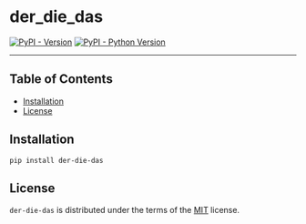 # der_die_das

[![PyPI - Version](https://img.shields.io/pypi/v/der-die-das.svg)](https://pypi.org/project/der-die-das)
[![PyPI - Python Version](https://img.shields.io/pypi/pyversions/der-die-das.svg)](https://pypi.org/project/der-die-das)

-----

## Table of Contents

- [Installation](#installation)
- [License](#license)

## Installation

```console
pip install der-die-das
```

## License

`der-die-das` is distributed under the terms of the [MIT](https://spdx.org/licenses/MIT.html) license.

